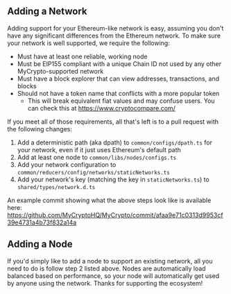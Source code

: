 ## Adding a Network

Adding support for your Ethereum-like network is easy, assuming you don't have any significant differences from the Ethereum network. To make sure your network is well supported, we require the following:

* Must have at least one reliable, working node
* Must be EIP155 compliant with a unique Chain ID not used by any other MyCrypto-supported network
* Must have a block explorer that can view addresses, transactions, and blocks
* Should not have a token name that conflicts with a more popular token
    * This will break equivalent fiat values and may confuse users. You can check this at https://www.cryptocompare.com/

If you meet all of those requirements, all that's left is to a pull request with the following changes:

1. Add a deterministic path (aka dpath) to `common/configs/dpath.ts` for your network, even if it just uses Ethereum's default path
2. Add at least one node to `common/libs/nodes/configs.ts`
3. Add your network configuration to `common/reducers/config/networks/staticNetworks.ts`
4. Add your network's key (matching the key in `staticNetworks.ts`) to `shared/types/network.d.ts`

An example commit showing what the above steps look like is available here:  https://github.com/MyCryptoHQ/MyCrypto/commit/afaa9e71c0313d9953cf39e4731a4b73f832a14a

## Adding a Node

If you'd simply like to add a node to support an existing network, all you need to do is follow step 2 listed above. Nodes are automatically load balanced based on performance, so your node will automatically get used by anyone using the network. Thanks for supporting the ecosystem!